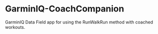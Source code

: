 # GarminIQ-CoachCompanion
GarminIQ Data Field app for using the RunWalkRun method with coached workouts.
